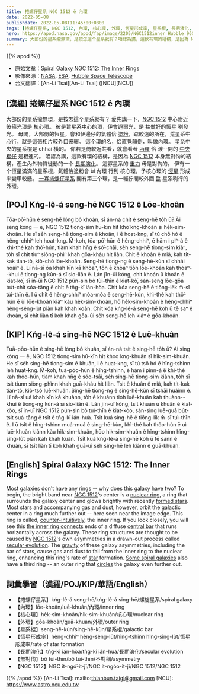 ```yaml
---
title: 捲螺仔星系 NGC 1512 ê 內環
date: 2022-05-08
publishdate: 2022-05-08T11:45:00+0800
tags: [捲螺仔星系, NGC 1512, 內環, 核心環, 外環, 恆星形成率, 星系棍, 長期演化, 無對伨]
hero: https://apod.nasa.gov/apod/fap/image/2205/NGC1512inner_Hubble_960.jpg
summary: 大部份的星系攏無環，是按怎這个星系就有？咱認為講，這款有環的結構，是因為 NGC 1512 本身無對伨的結構，產生內外物質徙動的一个長期演化。
---
```


{{% apod %}}

- 原始文章：[Spiral Galaxy NGC 1512: The Inner Rings](https://apod.nasa.gov/apod/)
- 影像來源：[NASA](https://www.nasa.gov/), [ESA](https://www.esa.int/), [Hubble Space Telescope](https://www.nasa.gov/mission_pages/hubble/story/index.html)
- 台文翻譯：[An-Li Tsai][An-Li Tsai] ([NCU][NCU])

## [漢羅] 捲螺仔星系 NGC 1512 ê 內環
大部份的星系攏無環，是按怎這个星系就有？
愛先講一下，[NGC 1512][NGC 1512 1] 中心附近彼箍光環是 [核心環][nuclear ring]。
彼是踅星系中心的環，伊會遐爾光，是 [拄做好的恆星][formed stars] 咧發光。
毋閣，大部份的恆星，會和伊邊仔的氣體佮 [塗粉][dust]，踮較遠的所在，踅星系中心行，就是這張相片較外口彼輾。
這个環的名，[佮直覺顛倒][counter-intuitively]，叫做內環。
星系中央的星系棍是 chhāi 橫的。
你若是倚較近共看，就會看著 [內環][the inner ring connects] 佮 湠--開的 [中央棍仔][central bar] 是相連的。
咱認為講，這款有環的結構，是因為 [NGC 1512][NGC 1512 2] 本身無對伨的結構，產生內外物質徙動的一个 [長期演化][secular evolution]。
這寡星系的 [重力][gravity] 毋是對伨的。
伊有一个恆星滿滿的星系棍，氣體佮塗粉會 ùi 內環 行到 核心環，予核心環的 [恆星][star] 形成率變甲較懸。
[一寡捲螺仔星系][Some spiral galaxies] 閣有第三个環，是一輾佇閣較外圍 [踅][circles] 星系咧行的外環。

## [POJ] Kńg-lê-á seng-hē NGC 1512 ê Lōe-khoân
Tōa-pō͘-hūn ê seng-hē lóng bô khoân, sī án-ná chit ê seng-hē to̍h ū?
Ài seng kóng 一 ē, NGC 1512 tiong-sim hū-kīn hit kho͘ kng-khoân sī he̍k-sim-khoân.
He sī se̍h seng-hē tiong-sim ê khoân, i ē hoat-kng, sī tú chō hó ê hêng-chhiⁿ leh hoat-kng.
M̄-koh, tōa-pō͘-hūn ê hêng-chhiⁿ, ē hām i piⁿ-á ê khì-thé kah thô͘-hún, tiàm khah hn̄g ê só͘-chāi, se̍h seng-hē tiong-sim kiâⁿ, to̍h sī chit tiuⁿ siòng-phìⁿ khah gōa-kháu hit liàn.
Chit ê khoân ê miâ, kah ti̍t-kak tian-tò, kiò-chò lōe-khoân.
Seng-hē tiong-ng ê seng-hē-kùn sī chhāi hoâiⁿ ê.
Lí nā-sī óa khah kīn kā khòaⁿ, to̍h ē khòaⁿ tio̍h lōe-khoân kah thòaⁿ--khui ê tiong-ng kùn-á sī sio-liân ê.
Lán jīn-ûi kóng, chit khoán ū khoân ê kiat-kò͘, sī in-ūi NGC 1512 pún-sin bô tùi-thīn ê kiat-kò͘, sán-seng lōe-gōa bu̍t-chit sóa-tāng ê chi̍t ê tn̂g-kî ián-hòa.
Chit kóa seng-hē ê tiōng-le̍k m̄-sī tùi-thīn ê.
I ū chi̍t ê hêng-chhiⁿ móa-móa ê seng-hē-kùn, khì-thé kah thô͘-hún ē ùi lōe-khoân kiâⁿ kàu he̍k-sim-khoân, hō͘ he̍k-sim-khoân ê hêng-chhiⁿ hêng-sêng-lu̍t piàn kah khah koân.
Chi̍t kóa kńg-lê-á seng-hē koh ū tē saⁿ ê khoân, sī chi̍t liàn tī koh khah gōa-ûi se̍h seng-hē leh kiâⁿ ê gōa-khoân.

## [KIP] Kńg-lê-á sing-hē NGC 1512 ê Luē-khuân
Tuā-pōo-hūn ê sing-hē lóng bô khuân, sī án-ná tsit ê sing-hē to̍h ū?
Ài sing kóng 一 ē, NGC 1512 tiong-sim hū-kīn hit khoo kng-khuân sī hi̍k-sim-khuân.
He sī se̍h sing-hē tiong-sim ê khuân, i ē huat-kng, sī tú tsō hó ê hîng-tshinn leh huat-kng.
M̄-koh, tuā-pōo-hūn ê hîng-tshinn, ē hām i pinn-á ê khì-thé kah thôo-hún, tiàm khah hn̄g ê sóo-tsāi, se̍h sing-hē tiong-sim kiânn, to̍h sī tsit tiunn siòng-phìnn khah guā-kháu hit liàn.
Tsit ê khuân ê miâ, kah ti̍t-kak tian-tò, kiò-tsò luē-khuân.
Sing-hē tiong-ng ê sing-hē-kùn sī tshāi huâinn ê.
Lí nā-sī uá khah kīn kā khuànn, to̍h ē khuànn tio̍h luē-khuân kah thuànn--khui ê tiong-ng kùn-á sī sio-liân ê.
Lán jīn-uî kóng, tsit khuán ū khuân ê kiat-kòo, sī in-uī NGC 1512 pún-sin bô tuì-thīn ê kiat-kòo, sán-sing luē-guā bu̍t-tsit suá-tāng ê tsi̍t ê tn̂g-kî ián-huà.
Tsit kuá sing-hē ê tiōng-li̍k m̄-sī tuì-thīn ê.
I ū tsi̍t ê hîng-tshinn muá-muá ê sing-hē-kùn, khì-thé kah thôo-hún ē uì luē-khuân kiânn kàu hi̍k-sim-khuân, hōo hi̍k-sim-khuân ê hîng-tshinn hîng-sîng-lu̍t piàn kah khah kuân.
Tsi̍t kuá kńg-lê-á sing-hē koh ū tē sann ê khuân, sī tsi̍t liàn tī koh khah guā-uî se̍h sing-hē leh kiânn ê guā-khuân.

## [English] Spiral Galaxy NGC 1512: The Inner Rings

Most galaxies don't have any rings -- why does this galaxy have two?
To begin, the bright band near [NGC 1512][NGC 1512 1]'s center is a [nuclear ring][nuclear ring], a ring that surrounds the galaxy center and glows brightly with recently [formed stars][formed stars].
Most stars and accompanying gas and [dust][dust], however, orbit the galactic center in a ring much further out -- here seen near the image edge.
This ring is called, [counter-intuitively][counter-intuitively], the inner ring.
If you look closely, you will see this [the inner ring connects][the inner ring connects] ends of a diffuse [central bar][central bar] that runs horizontally across the galaxy.
These ring structures are thought to be caused by [NGC 1512][NGC 1512 2]'s own asymmetries in a drawn-out process called [secular evolution][secular evolution].
The [gravity][gravity] of these galaxy asymmetries, including the bar of stars, cause gas and dust to fall from the inner ring to the nuclear ring, enhancing this ring's rate of [star][star] formation.
[Some spiral galaxies][Some spiral galaxies] also have a third ring -- an outer ring that [circles][circles] the galaxy even further out.

## 詞彙學習（漢羅/POJ/KIP/華語/English）
- 【捲螺仔星系】kńg-lê-á seng-hē/kńg-lê-á sing-hē/螺旋星系/spiral galaxy
- 【內環】lōe-khoân/luē-khuân/內環/inner ring
- 【核心環】he̍k-sim-khoân/hi̍k-sim-khuân/核心環/nuclear ring
- 【外環】gōa-khoân/guā-khuân/外環/outer ring
- 【星系棍】seng-hē-kùn/sing-hē-kùn/星系棍/galactic bar
- 【恆星形成率】hêng-chhiⁿ hêng-sêng-lu̍t/hîng-tshinn hîng-sîng-lu̍t/恆星形成率/rate of star formation
- 【長期演化】tn̂g-kî ián-hòa/tn̂g-kî ián-huà/長期演化/secular evolution
- 【無對伨】bô tùi-thīn/bô tùi-thīn/不對稱/asymmetry
- 【NGC 1512】NGC it-ngó͘-it-jī/NGC it-ngóo-it-jī/NGC 1512/NGC 1512

{{% /apod %}}
[An-Li Tsai]: mailto:thianbun.taigi@gmail.com
[NCU]: https://www.astro.ncu.edu.tw

[copyright]: https://apod.nasa.gov/apod/fap/lib/about_apod.html#srapply

[NGC 1512 1]:https://en.wikipedia.org/wiki/NGC_1512
[nuclear ring]:https://apod.nasa.gov/apod/ap170710.html
[formed stars]:https://en.wikipedia.org/wiki/Star_formation
[dust]:https://apod.nasa.gov/apod/ap030706.html
[counter-intuitively]:https://ru.fishki.net/picsw/112007/29/ugol/ugol_012.jpg
[the inner ring connects]:https://ui.adsabs.harvard.edu/abs/2017ApJS..230...14M/abstract
[central bar]:https://apod.nasa.gov/apod/ap200611.html
[NGC 1512 2]:https://esahubble.org/news/heic1712/
[secular evolution]:https://ui.adsabs.harvard.edu/abs/2004ARA%26A..42..603K/abstract
[gravity]:https://spaceplace.nasa.gov/what-is-gravity/en/
[star]:https://starchild.gsfc.nasa.gov/docs/StarChild/universe_level2/stars.html
[Some spiral galaxies]:https://apod.nasa.gov/apod/ap150526.html
[circles]:https://www.nasa.gov/audience/forstudents/5-8/features/nasa-knows/what-is-orbit-58.html

